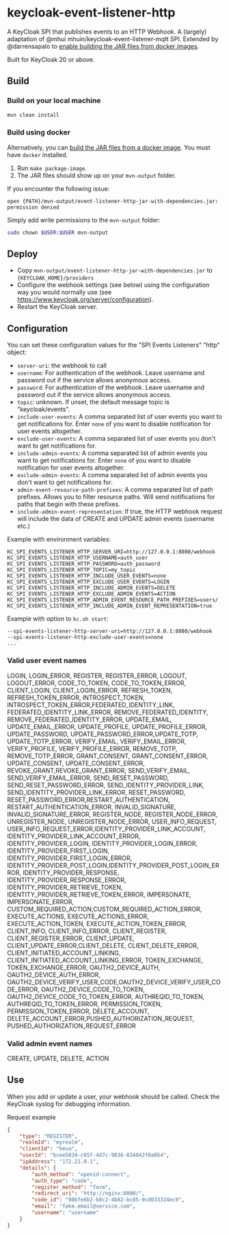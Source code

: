 # keycloak-event-listener-http

A KeyCloak SPI that publishes events to an HTTP Webhook.
A (largely) adaptation of @mhui mhuin/keycloak-event-listener-mqtt SPI.
Extended by @darrensapalo to [enable building the JAR files from docker images](https://sapalo.dev/2021/06/16/send-keycloak-webhook-events/).

Built for KeyCloak 20 or above.

## Build

### Build on your local machine

```sh
mvn clean install
```

### Build using docker

Alternatively, you can [build the JAR files from a docker image](https://sapalo.dev/2021/06/16/send-keycloak-webhook-events/). You must have `docker` installed.

1. Run `make package-image`.
2. The JAR files should show up on your `mvn-output` folder.

If you encounter the following issue:

```
open {PATH}/mvn-output/event-listener-http-jar-with-dependencies.jar: permission denied
```

Simply add write permissions to the `mvn-output` folder:

```sh
sudo chown $USER:$USER mvn-output
```

## Deploy

* Copy `mvn-output/event-listener-http-jar-with-dependencies.jar` to `{KEYCLOAK_HOME}/providers`
* Configure the webhook settings (see below) using the configuration way you would normally use (see https://www.keycloak.org/server/configuration).
* Restart the KeyCloak server.

## Configuration

You can set these configuration values for the "SPI Events Listeners" "http" object:

- `server-uri`: the webhook to call
- `username`: For authentication of the webhook. Leave username and password out if the service allows anonymous access.
- `password`: For authentication of the webhook. Leave username and password out if the service allows anonymous access.
- `topic`: unknown. If unset, the default message topic is "keycloak/events".
- `include-user-events`: A comma separated list of user events you want to get notifications for. Enter `none` of you want to disable notification for user events altogether.
- `exclude-user-events`: A comma separated list of user events you don't want to get notifications for.
- `include-admin-events`: A comma separated list of admin events you want to get notifications for. Enter `none` of you want to disable notification for user events altogether.
- `exclude-admin-events`: A comma separated list of admin events you don't want to get notifications for.
- `admin-event-resource-path-prefixes`: A comma separated list of path prefixes. Allows you to filter resource paths. Will send notifications for paths that begin with these prefixes.
- `include-admin-event-representation`: If true, the HTTP webhook request will include the data of CREATE and UPDATE admin events (username etc.)

Example with environment variables:

```
KC_SPI_EVENTS_LISTENER_HTTP_SERVER_URI=http://127.0.0.1:8080/webhook
KC_SPI_EVENTS_LISTENER_HTTP_USERNAME=auth_user
KC_SPI_EVENTS_LISTENER_HTTP_PASSWORD=auth_password
KC_SPI_EVENTS_LISTENER_HTTP_TOPIC=my_topic
KC_SPI_EVENTS_LISTENER_HTTP_INCLUDE_USER_EVENTS=none
KC_SPI_EVENTS_LISTENER_HTTP_EXCLUDE_USER_EVENTS=LOGIN
KC_SPI_EVENTS_LISTENER_HTTP_INCLUDE_ADMIN_EVENTS=DELETE
KC_SPI_EVENTS_LISTENER_HTTP_EXCLUDE_ADMIN_EVENTS=ACTION
KC_SPI_EVENTS_LISTENER_HTTP_ADMIN_EVENT_RESOURCE_PATH_PREFIXES=users/
KC_SPI_EVENTS_LISTENER_HTTP_INCLUDE_ADMIN_EVENT_REPRESENTATION=true
```

Example with option to `kc.sh start`:

```
--spi-events-listener-http-server-uri=http://127.0.0.1:8080/webhook
--spi-events-listener-http-exclude-user-events=none
...
```

### Valid user event names

LOGIN, LOGIN_ERROR, REGISTER, REGISTER_ERROR, LOGOUT, LOGOUT_ERROR, CODE_TO_TOKEN, CODE_TO_TOKEN_ERROR, CLIENT_LOGIN, CLIENT_LOGIN_ERROR, REFRESH_TOKEN, REFRESH_TOKEN_ERROR, INTROSPECT_TOKEN, INTROSPECT_TOKEN_ERROR,FEDERATED_IDENTITY_LINK, FEDERATED_IDENTITY_LINK_ERROR, REMOVE_FEDERATED_IDENTITY, REMOVE_FEDERATED_IDENTITY_ERROR, UPDATE_EMAIL, UPDATE_EMAIL_ERROR, UPDATE_PROFILE, UPDATE_PROFILE_ERROR, UPDATE_PASSWORD, UPDATE_PASSWORD_ERROR,UPDATE_TOTP, UPDATE_TOTP_ERROR, VERIFY_EMAIL, VERIFY_EMAIL_ERROR, VERIFY_PROFILE, VERIFY_PROFILE_ERROR, REMOVE_TOTP, REMOVE_TOTP_ERROR, GRANT_CONSENT, GRANT_CONSENT_ERROR, UPDATE_CONSENT, UPDATE_CONSENT_ERROR, REVOKE_GRANT,REVOKE_GRANT_ERROR, SEND_VERIFY_EMAIL, SEND_VERIFY_EMAIL_ERROR, SEND_RESET_PASSWORD, SEND_RESET_PASSWORD_ERROR, SEND_IDENTITY_PROVIDER_LINK, SEND_IDENTITY_PROVIDER_LINK_ERROR, RESET_PASSWORD, RESET_PASSWORD_ERROR,RESTART_AUTHENTICATION, RESTART_AUTHENTICATION_ERROR, INVALID_SIGNATURE, INVALID_SIGNATURE_ERROR, REGISTER_NODE, REGISTER_NODE_ERROR, UNREGISTER_NODE, UNREGISTER_NODE_ERROR, USER_INFO_REQUEST, USER_INFO_REQUEST_ERROR,IDENTITY_PROVIDER_LINK_ACCOUNT, IDENTITY_PROVIDER_LINK_ACCOUNT_ERROR, IDENTITY_PROVIDER_LOGIN, IDENTITY_PROVIDER_LOGIN_ERROR, IDENTITY_PROVIDER_FIRST_LOGIN, IDENTITY_PROVIDER_FIRST_LOGIN_ERROR, IDENTITY_PROVIDER_POST_LOGIN,IDENTITY_PROVIDER_POST_LOGIN_ERROR, IDENTITY_PROVIDER_RESPONSE, IDENTITY_PROVIDER_RESPONSE_ERROR, IDENTITY_PROVIDER_RETRIEVE_TOKEN, IDENTITY_PROVIDER_RETRIEVE_TOKEN_ERROR, IMPERSONATE, IMPERSONATE_ERROR, CUSTOM_REQUIRED_ACTION,CUSTOM_REQUIRED_ACTION_ERROR, EXECUTE_ACTIONS, EXECUTE_ACTIONS_ERROR, EXECUTE_ACTION_TOKEN, EXECUTE_ACTION_TOKEN_ERROR, CLIENT_INFO, CLIENT_INFO_ERROR, CLIENT_REGISTER, CLIENT_REGISTER_ERROR, CLIENT_UPDATE, CLIENT_UPDATE_ERROR,CLIENT_DELETE, CLIENT_DELETE_ERROR, CLIENT_INITIATED_ACCOUNT_LINKING, CLIENT_INITIATED_ACCOUNT_LINKING_ERROR, TOKEN_EXCHANGE, TOKEN_EXCHANGE_ERROR, OAUTH2_DEVICE_AUTH, OAUTH2_DEVICE_AUTH_ERROR, OAUTH2_DEVICE_VERIFY_USER_CODE,OAUTH2_DEVICE_VERIFY_USER_CODE_ERROR, OAUTH2_DEVICE_CODE_TO_TOKEN, OAUTH2_DEVICE_CODE_TO_TOKEN_ERROR, AUTHREQID_TO_TOKEN, AUTHREQID_TO_TOKEN_ERROR, PERMISSION_TOKEN, PERMISSION_TOKEN_ERROR, DELETE_ACCOUNT, DELETE_ACCOUNT_ERROR,PUSHED_AUTHORIZATION_REQUEST, PUSHED_AUTHORIZATION_REQUEST_ERROR

### Valid admin event names

CREATE, UPDATE, DELETE, ACTION

## Use

When you add or update a user, your webhook should be called. Check the KeyCloak syslog for debugging information.

Request example

```json
{
    "type": "REGISTER",
    "realmId": "myrealm",
    "clientId": "heva",
    "userId": "bcee5034-c65f-4d7c-9036-034042f0a054",
    "ipAddress": "172.21.0.1", 
    "details": {
        "auth_method": "openid-connect",
        "auth_type": "code",
        "register_method": "form",
        "redirect_uri": "http://nginx:8000/",
        "code_id": "98bfe6b2-b8c2-4b82-bc85-9cd033324ec9",
        "email": "fake.email@service.com",
        "username": "username"
    }
}
```
